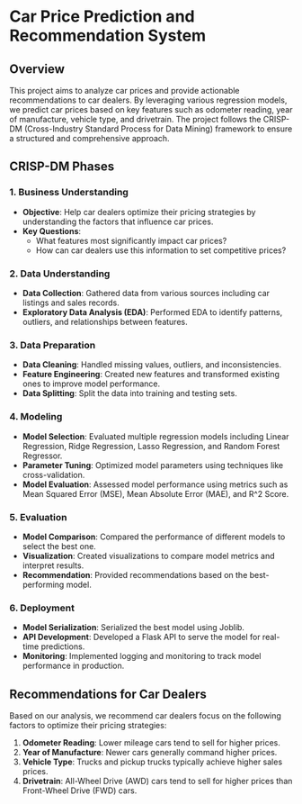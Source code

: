 # Car Price Prediction and Recommendation System

## Overview

This project aims to analyze car prices and provide actionable recommendations to car dealers. By leveraging various regression models, we predict car prices based on key features such as odometer reading, year of manufacture, vehicle type, and drivetrain. The project follows the CRISP-DM (Cross-Industry Standard Process for Data Mining) framework to ensure a structured and comprehensive approach.

## CRISP-DM Phases

### 1. Business Understanding
- **Objective**: Help car dealers optimize their pricing strategies by understanding the factors that influence car prices.
- **Key Questions**:
  - What features most significantly impact car prices?
  - How can car dealers use this information to set competitive prices?

### 2. Data Understanding
- **Data Collection**: Gathered data from various sources including car listings and sales records.
- **Exploratory Data Analysis (EDA)**: Performed EDA to identify patterns, outliers, and relationships between features.

### 3. Data Preparation
- **Data Cleaning**: Handled missing values, outliers, and inconsistencies.
- **Feature Engineering**: Created new features and transformed existing ones to improve model performance.
- **Data Splitting**: Split the data into training and testing sets.

### 4. Modeling
- **Model Selection**: Evaluated multiple regression models including Linear Regression, Ridge Regression, Lasso Regression, and Random Forest Regressor.
- **Parameter Tuning**: Optimized model parameters using techniques like cross-validation.
- **Model Evaluation**: Assessed model performance using metrics such as Mean Squared Error (MSE), Mean Absolute Error (MAE), and R^2 Score.

### 5. Evaluation
- **Model Comparison**: Compared the performance of different models to select the best one.
- **Visualization**: Created visualizations to compare model metrics and interpret results.
- **Recommendation**: Provided recommendations based on the best-performing model.

### 6. Deployment
- **Model Serialization**: Serialized the best model using Joblib.
- **API Development**: Developed a Flask API to serve the model for real-time predictions.
- **Monitoring**: Implemented logging and monitoring to track model performance in production.

## Recommendations for Car Dealers

Based on our analysis, we recommend car dealers focus on the following factors to optimize their pricing strategies:

1. **Odometer Reading**: Lower mileage cars tend to sell for higher prices.
2. **Year of Manufacture**: Newer cars generally command higher prices.
3. **Vehicle Type**: Trucks and pickup trucks typically achieve higher sales prices.
4. **Drivetrain**: All-Wheel Drive (AWD) cars tend to sell for higher prices than Front-Wheel Drive (FWD) cars.

